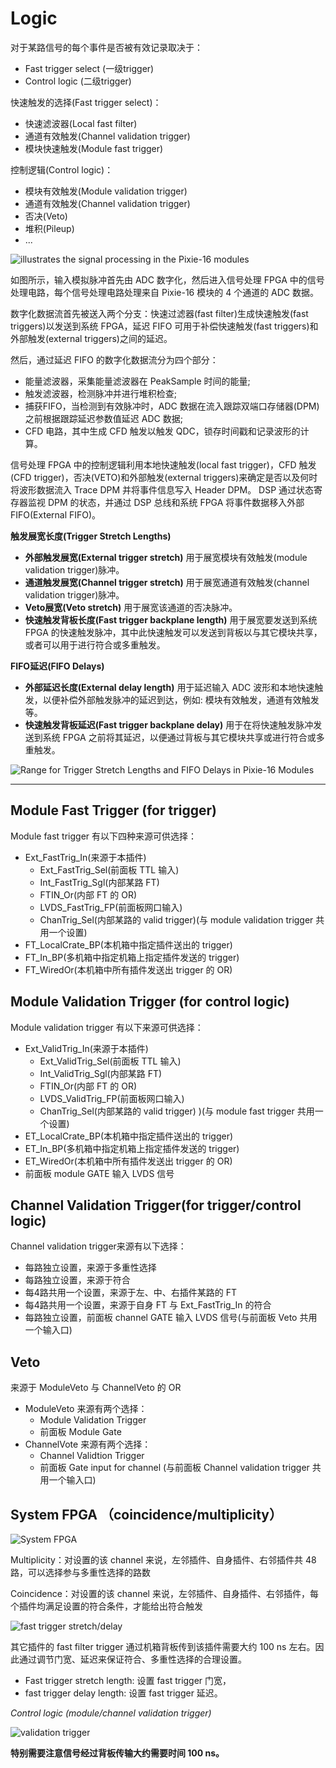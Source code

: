 <!-- Logic.md --- 
;; 
;; Description: 
;; Author: Hongyi Wu(吴鸿毅)
;; Email: wuhongyi@qq.com 
;; Created: 六 5月 26 09:17:06 2018 (+0800)
;; Last-Updated: 四 6月 27 17:57:16 2019 (+0800)
;;           By: Hongyi Wu(吴鸿毅)
;;     Update #: 12
;; URL: http://wuhongyi.cn -->

# Logic

<!-- toc -->

对于某路信号的每个事件是否被有效记录取决于：
- Fast trigger select (一级trigger)
- Control logic (二级trigger)

快速触发的选择(Fast trigger select)：
- 快速滤波器(Local fast filter)
- 通道有效触发(Channel validation trigger)
- 模块快速触发(Module fast trigger)

控制逻辑(Control logic)：
- 模块有效触发(Module validation trigger)
- 通道有效触发(Channel validation trigger)
- 否决(Veto)
- 堆积(Pileup)
- ...

![illustrates the signal processing in the Pixie-16 modules](/img/illustratesthesignalprocessinginthepixie16modules.png)

如图所示，输入模拟脉冲首先由 ADC 数字化，然后进入信号处理 FPGA 中的信号处理电路，每个信号处理电路处理来自 Pixie-16 模块的 4 个通道的 ADC 数据。

数字化数据流首先被送入两个分支：快速过滤器(fast filter)生成快速触发(fast triggers)以发送到系统 FPGA，延迟 FIFO 可用于补偿快速触发(fast triggers)和外部触发(external triggers)之间的延迟。

然后，通过延迟 FIFO 的数字化数据流分为四个部分：
 - 能量滤波器，采集能量滤波器在 PeakSample 时间的能量;
 - 触发滤波器，检测脉冲并进行堆积检查;
 - 捕获FIFO，当检测到有效脉冲时，ADC 数据在流入跟踪双端口存储器(DPM)之前根据跟踪延迟参数值延迟 ADC 数据;
 - CFD 电路，其中生成 CFD 触发以触发 QDC，锁存时间戳和记录波形的计算。

信号处理 FPGA 中的控制逻辑利用本地快速触发(local fast trigger)，CFD 触发(CFD trigger)，否决(VETO)和外部触发(external triggers)来确定是否以及何时将波形数据流入 Trace DPM 并将事件信息写入 Header DPM。 DSP 通过状态寄存器监视 DPM 的状态，并通过 DSP 总线和系统 FPGA 将事件数据移入外部FIFO(External FIFO)。



**触发展宽长度(Trigger Stretch Lengths)**

- **外部触发展宽(External trigger stretch)** 用于展宽模块有效触发(module validation trigger)脉冲。
- **通道触发展宽(Channel trigger stretch)** 用于展宽通道有效触发(channel validation trigger)脉冲。
- **Veto展宽(Veto stretch)** 用于展宽该通道的否决脉冲。
- **快速触发背板长度(Fast trigger backplane length)** 用于展宽要发送到系统 FPGA 的快速触发脉冲，其中此快速触发可以发送到背板以与其它模块共享，或者可以用于进行符合或多重触发。


**FIFO延迟(FIFO Delays)**

- **外部延迟长度(External delay length)** 用于延迟输入 ADC 波形和本地快速触发，以便补偿外部触发脉冲的延迟到达，例如: 模块有效触发，通道有效触发等。
- **快速触发背板延迟(Fast trigger backplane delay)** 用于在将快速触发脉冲发送到系统 FPGA 之前将其延迟，以便通过背板与其它模块共享或进行符合或多重触发。

![Range for Trigger Stretch Lengths and FIFO Delays in Pixie-16 Modules](/img/rangefortriggerstretchlengthsandfifodelayinpixie16modules.png)

-----

## Module Fast Trigger (for trigger)

Module fast trigger 有以下四种来源可供选择：
- Ext_FastTrig_In(来源于本插件)
	- Ext_FastTrig_Sel(前面板 TTL 输入)
	- Int_FastTrig_Sgl(内部某路 FT)
	- FTIN_Or(内部 FT 的 OR)
	- LVDS_FastTrig_FP(前面板网口输入)
	- ChanTrig_Sel(内部某路的 valid trigger)(与 module validation trigger 共用一个设置)
- FT_LocalCrate_BP(本机箱中指定插件送出的 trigger)
- FT_In_BP(多机箱中指定机箱上指定插件发送的 trigger)
- FT_WiredOr(本机箱中所有插件发送出 trigger 的 OR)



## Module Validation Trigger (for control logic)

Module validation trigger 有以下来源可供选择：
- Ext_ValidTrig_In(来源于本插件)
	- Ext_ValidTrig_Sel(前面板 TTL 输入)
	- Int_ValidTrig_Sgl(内部某路 FT)
	- FTIN_Or(内部 FT 的 OR)
	- LVDS_ValidTrig_FP(前面板网口输入)
	- ChanTrig_Sel(内部某路的 valid trigger) )(与 module fast trigger 共用一个设置)
- ET_LocalCrate_BP(本机箱中指定插件送出的 trigger)
- ET_In_BP(多机箱中指定机箱上指定插件发送的 trigger)
- ET_WiredOr(本机箱中所有插件发送出 trigger 的 OR)
- 前面板 module GATE 输入 LVDS 信号



## Channel Validation Trigger(for trigger/control logic)

Channel validation trigger来源有以下选择：
- 每路独立设置，来源于多重性选择
- 每路独立设置，来源于符合
- 每4路共用一个设置，来源于左、中、右插件某路的 FT
- 每4路共用一个设置，来源于自身 FT 与 Ext_FastTrig_In 的符合
- 每路独立设置，前面板 channel GATE 输入 LVDS 信号(与前面板 Veto 共用一个输入口)


## Veto


来源于 ModuleVeto 与 ChannelVeto 的 OR
- ModuleVeto 来源有两个选择：
	- Module Validation Trigger
	- 前面板 Module Gate
- ChannelVote 来源有两个选择：
	- Channel Validtion Trigger
	- 前面板 Gate input for channel (与前面板 Channel validation trigger 共用一个输入口)


## System FPGA （coincidence/multiplicity）


![System FPGA](/img/SystemFPGA.png)

Multiplicity：对设置的该 channel 来说，左邻插件、自身插件、右邻插件共 48 路，可以选择参与多重性选择的路数

Coincidence：对设置的该 channel 来说，左邻插件、自身插件、右邻插件，每个插件均满足设置的符合条件，才能给出符合触发

![fast trigger stretch/delay](/img/fasttrigger_stretch_delay.png)

其它插件的 fast filter trigger 通过机箱背板传到该插件需要大约 100 ns 左右。因此通过调节门宽、延迟来保证符合、多重性选择的合理设置。
- Fast trigger stretch length: 设置 fast trigger 门宽，
- fast trigger delay length: 设置 fast trigger 延迟。

*Control logic (module/channel validation trigger)*

![validation trigger](/img/validationtrigger.png)

**特别需要注意信号经过背板传输大约需要时间 100 ns。**





<!-- Logic.md ends here -->
